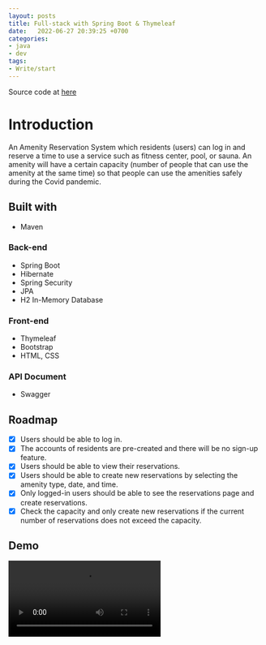 ```yaml
---
layout: posts
title: Full-stack with Spring Boot & Thymeleaf 
date:   2022-06-27 20:39:25 +0700
categories: 
- java
- dev
tags:
- Write/start 
---
```

Source code at [here](https://github.com/harrisdevv/reservation-system/)

# Introduction

An Amenity Reservation System which residents (users) can log in and reserve a time to use a service such as fitness center, pool, or sauna. An amenity will have a certain capacity (number of people that can use the amenity at the same time) so that people can use the amenities safely during the Covid pandemic.

## Built with
* Maven

### Back-end
* Spring Boot
* Hibernate
* Spring Security
* JPA
* H2 In-Memory Database

### Front-end
* Thymeleaf
* Bootstrap
* HTML, CSS

### API Document
* Swagger

## Roadmap

- [x] Users should be able to log in.
- [x] The accounts of residents are pre-created and there will be no sign-up feature.
- [x] Users should be able to view their reservations.
- [x] Users should be able to create new reservations by selecting the amenity type, date, and time.
- [x] Only logged-in users should be able to see the reservations page and create reservations.
- [x] Check the capacity and only create new reservations if the current number of reservations does not exceed the capacity.

## Demo
![Demo Page](/assets/images/reserve-system.mp4)